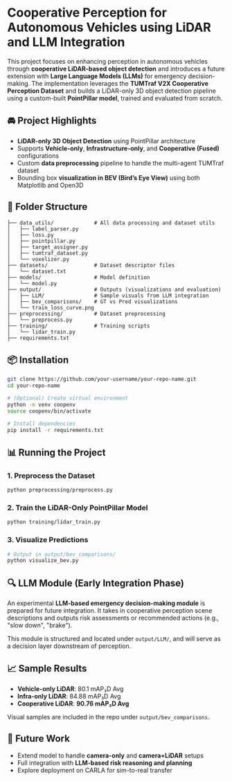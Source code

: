 
# Cooperative Perception for Autonomous Vehicles using LiDAR and LLM Integration

This project focuses on enhancing perception in autonomous vehicles through **cooperative LiDAR-based object detection** and introduces a future extension with **Large Language Models (LLMs)** for emergency decision-making. The implementation leverages the **TUMTraf V2X Cooperative Perception Dataset** and builds a LiDAR-only 3D object detection pipeline using a custom-built **PointPillar model**, trained and evaluated from scratch.

## 🚘 Project Highlights

- **LiDAR-only 3D Object Detection** using PointPillar architecture
- Supports **Vehicle-only**, **Infrastructure-only**, and **Cooperative (Fused)** configurations
- Custom **data preprocessing** pipeline to handle the multi-agent TUMTraf dataset
- Bounding box **visualization in BEV (Bird’s Eye View)** using both Matplotlib and Open3D

## 📁 Folder Structure

```
├── data_utils/             # All data processing and dataset utils
│   ├── label_parser.py
│   ├── loss.py
│   ├── pointpillar.py
│   ├── target_assigner.py
│   ├── tumtraf_dataset.py
│   └── voxelizer.py
├── datasets/               # Dataset descriptor files
│   └── dataset.txt
├── models/                 # Model definition
│   └── model.py
├── output/                 # Outputs (visualizations and evaluation)
│   ├── LLM/                # Sample visuals from LLM integration
│   ├── bev_comparisons/    # GT vs Pred visualizations
│   └── train_loss_curve.png
├── preprocessing/          # Dataset preprocessing
│   └── preprocess.py
├── training/               # Training scripts
│   └── lidar_train.py
├── requirements.txt
```

## 📦 Installation

```bash
git clone https://github.com/your-username/your-repo-name.git
cd your-repo-name

# (Optional) Create virtual environment
python -m venv coopenv
source coopenv/bin/activate

# Install dependencies
pip install -r requirements.txt
```

## 📊 Running the Project

### 1. Preprocess the Dataset

```bash
python preprocessing/preprocess.py
```

### 2. Train the LiDAR-Only PointPillar Model

```bash
python training/lidar_train.py
```

### 3. Visualize Predictions

```bash
# Output in output/bev_comparisons/
python visualize_bev.py
```

## 🔍 LLM Module (Early Integration Phase)

An experimental **LLM-based emergency decision-making module** is prepared for future integration. It takes in cooperative perception scene descriptions and outputs risk assessments or recommended actions (e.g., "slow down", "brake").

This module is structured and located under `output/LLM/`, and will serve as a decision layer downstream of perception.

## 📈 Sample Results

- **Vehicle-only LiDAR**: 80.1 mAP₃D Avg
- **Infra-only LiDAR**: 84.88 mAP₃D Avg
- **Cooperative LiDAR**: **90.76 mAP₃D Avg**

Visual samples are included in the repo under `output/bev_comparisons`.

## 📌 Future Work

- Extend model to handle **camera-only** and **camera+LiDAR** setups
- Full integration with **LLM-based risk reasoning and planning**
- Explore deployment on CARLA for sim-to-real transfer
